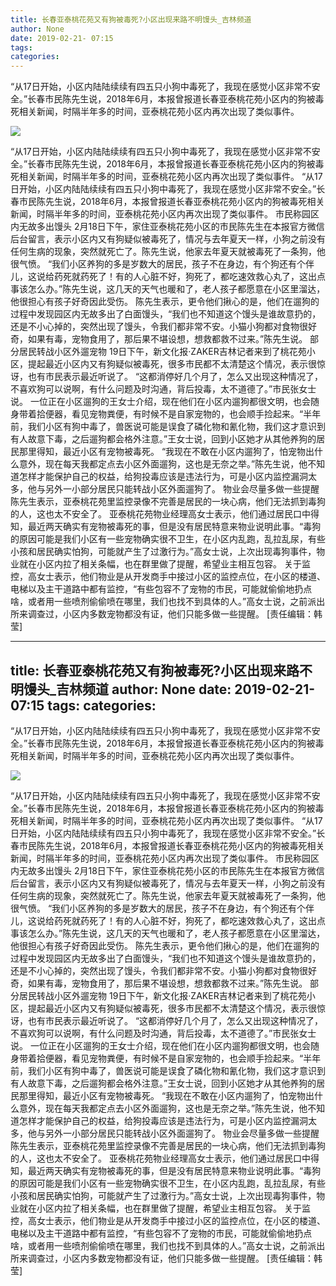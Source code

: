 ```yaml
---
title: 长春亚泰桃花苑又有狗被毒死?小区出现来路不明馒头_吉林频道
author: None
date: 2019-02-21- 07:15
tags: 
categories: 
---
```

“从17日开始，小区内陆陆续续有四五只小狗中毒死了，我现在感觉小区非常不安全。”长春市民陈先生说，2018年6月，本报曾报道长春亚泰桃花苑小区内的狗被毒死相关新闻，时隔半年多的时间，亚泰桃花苑小区内再次出现了类似事件。
<!-- more -->
                
<img align="center" border="0" src="http://p2.ifengimg.com/a/2016/0810/204c433878d5cf9size1_w16_h16.png" />
                
            
“从17日开始，小区内陆陆续续有四五只小狗中毒死了，我现在感觉小区非常不安全。”长春市民陈先生说，2018年6月，本报曾报道长春亚泰桃花苑小区内的狗被毒死相关新闻，时隔半年多的时间，亚泰桃花苑小区内再次出现了类似事件。
“从17日开始，小区内陆陆续续有四五只小狗中毒死了，我现在感觉小区非常不安全。”长春市民陈先生说，2018年6月，本报曾报道长春亚泰桃花苑小区内的狗被毒死相关新闻，时隔半年多的时间，亚泰桃花苑小区内再次出现了类似事件。
市民称园区内无故多出馒头
2月18日下午，家住亚泰桃花苑小区的市民陈先生在本报官方微信后台留言，表示小区内又有狗疑似被毒死了，情况与去年夏天一样，小狗之前没有任何生病的现象，突然就死亡了。陈先生说，他家去年夏天就被毒死了一条狗，他很气愤。
“我们小区养狗的多是岁数大的居民，孩子不在身边，有个狗还有个伴儿，这说给药死就药死了！有的人心脏不好，狗死了，都吃速效救心丸了，这出点事该怎么办。”陈先生说，这几天的天气也暖和了，老人孩子都愿意在小区里溜达，他很担心有孩子好奇因此受伤。
陈先生表示，更令他们揪心的是，他们在遛狗的过程中发现园区内无故多出了白面馒头，“我们也不知道这个馒头是谁故意扔的，还是不小心掉的，突然出现了馒头，令我们都非常不安。小猫小狗都对食物很好奇，如果有毒，宠物食用了，那后果不堪设想，想救都救不过来。”陈先生说。
部分居民转战小区外遛宠物
19日下午，新文化报·ZAKER吉林记者来到了桃花苑小区，提起最近小区内又有狗疑似被毒死，很多市民都不太清楚这个情况，表示很惊讶，也有市民表示最近听说了。
“这都消停好几个月了，怎么又出现这种情况了，不喜欢狗可以说啊，有什么问题及时沟通，背后投毒，太不道德了。”市民张女士说。
一位正在小区遛狗的王女士介绍，现在他们在小区内遛狗都很文明，也会随身带着拾便器，看见宠物粪便，有时候不是自家宠物的，也会顺手捡起来。“半年前，我们小区有狗中毒了，兽医说可能是误食了磷化物和氰化物，我们这才意识到有人故意下毒，之后遛狗都会格外注意。”王女士说，回到小区她才从其他养狗的居民那里得知，最近小区有宠物被毒死。
“我现在不敢在小区内遛狗了，怕宠物出什么意外，现在每天我都定点去小区外面遛狗，这也是无奈之举。”陈先生说，他不知道怎样才能保护自己的权益，给狗投毒应该是违法行为，可是小区内监控漏洞太多，他与另外一小部分居民只能转战小区外面遛狗了。
物业会尽量多做一些提醒
陈先生表示，亚泰桃花苑里监控录像不完善是居民的一块心病，他们无法抓到毒狗的人，这也太不安全了。
亚泰桃花苑物业经理高女士表示，他们通过居民口中得知，最近两天确实有宠物被毒死的事，但是没有居民特意来物业说明此事。“毒狗的原因可能是我们小区有一些宠物确实很不卫生，在小区内乱跑，乱拉乱尿，有些小孩和居民确实怕狗，可能就产生了过激行为。”高女士说，上次出现毒狗事件，物业就在小区内拉了相关条幅，也在群里做了提醒，希望业主相互包容。
关于监控，高女士表示，他们物业是从开发商手中接过小区的监控点位，在小区的楼道、电梯以及主干道路中都有监控，“有些包容不了宠物的市民，可能就偷偷地扔点啥，或者用一些喷剂偷偷喷在哪里，我们也找不到具体的人。”高女士说，之前派出所来调查过，小区内多数宠物都没有证，他们只能多做一些提醒。
[责任编辑：韩莹]
            
---
title: 长春亚泰桃花苑又有狗被毒死?小区出现来路不明馒头_吉林频道
author: None
date: 2019-02-21- 07:15
tags: 
categories: 
---
“从17日开始，小区内陆陆续续有四五只小狗中毒死了，我现在感觉小区非常不安全。”长春市民陈先生说，2018年6月，本报曾报道长春亚泰桃花苑小区内的狗被毒死相关新闻，时隔半年多的时间，亚泰桃花苑小区内再次出现了类似事件。
<!-- more -->
                
<img align="center" border="0" src="http://p2.ifengimg.com/a/2016/0810/204c433878d5cf9size1_w16_h16.png" />
                
            
“从17日开始，小区内陆陆续续有四五只小狗中毒死了，我现在感觉小区非常不安全。”长春市民陈先生说，2018年6月，本报曾报道长春亚泰桃花苑小区内的狗被毒死相关新闻，时隔半年多的时间，亚泰桃花苑小区内再次出现了类似事件。
“从17日开始，小区内陆陆续续有四五只小狗中毒死了，我现在感觉小区非常不安全。”长春市民陈先生说，2018年6月，本报曾报道长春亚泰桃花苑小区内的狗被毒死相关新闻，时隔半年多的时间，亚泰桃花苑小区内再次出现了类似事件。
市民称园区内无故多出馒头
2月18日下午，家住亚泰桃花苑小区的市民陈先生在本报官方微信后台留言，表示小区内又有狗疑似被毒死了，情况与去年夏天一样，小狗之前没有任何生病的现象，突然就死亡了。陈先生说，他家去年夏天就被毒死了一条狗，他很气愤。
“我们小区养狗的多是岁数大的居民，孩子不在身边，有个狗还有个伴儿，这说给药死就药死了！有的人心脏不好，狗死了，都吃速效救心丸了，这出点事该怎么办。”陈先生说，这几天的天气也暖和了，老人孩子都愿意在小区里溜达，他很担心有孩子好奇因此受伤。
陈先生表示，更令他们揪心的是，他们在遛狗的过程中发现园区内无故多出了白面馒头，“我们也不知道这个馒头是谁故意扔的，还是不小心掉的，突然出现了馒头，令我们都非常不安。小猫小狗都对食物很好奇，如果有毒，宠物食用了，那后果不堪设想，想救都救不过来。”陈先生说。
部分居民转战小区外遛宠物
19日下午，新文化报·ZAKER吉林记者来到了桃花苑小区，提起最近小区内又有狗疑似被毒死，很多市民都不太清楚这个情况，表示很惊讶，也有市民表示最近听说了。
“这都消停好几个月了，怎么又出现这种情况了，不喜欢狗可以说啊，有什么问题及时沟通，背后投毒，太不道德了。”市民张女士说。
一位正在小区遛狗的王女士介绍，现在他们在小区内遛狗都很文明，也会随身带着拾便器，看见宠物粪便，有时候不是自家宠物的，也会顺手捡起来。“半年前，我们小区有狗中毒了，兽医说可能是误食了磷化物和氰化物，我们这才意识到有人故意下毒，之后遛狗都会格外注意。”王女士说，回到小区她才从其他养狗的居民那里得知，最近小区有宠物被毒死。
“我现在不敢在小区内遛狗了，怕宠物出什么意外，现在每天我都定点去小区外面遛狗，这也是无奈之举。”陈先生说，他不知道怎样才能保护自己的权益，给狗投毒应该是违法行为，可是小区内监控漏洞太多，他与另外一小部分居民只能转战小区外面遛狗了。
物业会尽量多做一些提醒
陈先生表示，亚泰桃花苑里监控录像不完善是居民的一块心病，他们无法抓到毒狗的人，这也太不安全了。
亚泰桃花苑物业经理高女士表示，他们通过居民口中得知，最近两天确实有宠物被毒死的事，但是没有居民特意来物业说明此事。“毒狗的原因可能是我们小区有一些宠物确实很不卫生，在小区内乱跑，乱拉乱尿，有些小孩和居民确实怕狗，可能就产生了过激行为。”高女士说，上次出现毒狗事件，物业就在小区内拉了相关条幅，也在群里做了提醒，希望业主相互包容。
关于监控，高女士表示，他们物业是从开发商手中接过小区的监控点位，在小区的楼道、电梯以及主干道路中都有监控，“有些包容不了宠物的市民，可能就偷偷地扔点啥，或者用一些喷剂偷偷喷在哪里，我们也找不到具体的人。”高女士说，之前派出所来调查过，小区内多数宠物都没有证，他们只能多做一些提醒。
[责任编辑：韩莹]
            
